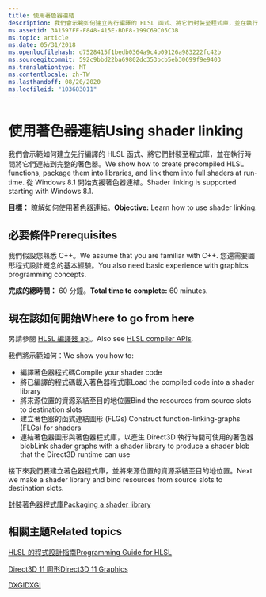 ```yaml
---
title: 使用著色器連結
description: 我們會示範如何建立先行編譯的 HLSL 函式、將它們封裝至程式庫，並在執行時間將它們連結到完整的著色器。
ms.assetid: 3A1597FF-F848-415E-BDF8-199C69C05C3B
ms.topic: article
ms.date: 05/31/2018
ms.openlocfilehash: d7528415f1bedb0364a9c4b09126a983222fc42b
ms.sourcegitcommit: 592c9bbd22ba69802dc353bcb5eb30699f9e9403
ms.translationtype: MT
ms.contentlocale: zh-TW
ms.lasthandoff: 08/20/2020
ms.locfileid: "103683011"
---
```

# <a name="using-shader-linking"></a><span data-ttu-id="10878-103">使用著色器連結</span><span class="sxs-lookup"><span data-stu-id="10878-103">Using shader linking</span></span>

<span data-ttu-id="10878-104">我們會示範如何建立先行編譯的 HLSL 函式、將它們封裝至程式庫，並在執行時間將它們連結到完整的著色器。</span><span class="sxs-lookup"><span data-stu-id="10878-104">We show how to create precompiled HLSL functions, package them into libraries, and link them into full shaders at run-time.</span></span> <span data-ttu-id="10878-105">從 Windows 8.1 開始支援著色器連結。</span><span class="sxs-lookup"><span data-stu-id="10878-105">Shader linking is supported starting with Windows 8.1.</span></span>

<span data-ttu-id="10878-106">**目標：** 瞭解如何使用著色器連結。</span><span class="sxs-lookup"><span data-stu-id="10878-106">**Objective:** Learn how to use shader linking.</span></span>

## <a name="prerequisites"></a><span data-ttu-id="10878-107">必要條件</span><span class="sxs-lookup"><span data-stu-id="10878-107">Prerequisites</span></span>

<span data-ttu-id="10878-108">我們假設您熟悉 C++。</span><span class="sxs-lookup"><span data-stu-id="10878-108">We assume that you are familiar with C++.</span></span> <span data-ttu-id="10878-109">您還需要圖形程式設計概念的基本經驗。</span><span class="sxs-lookup"><span data-stu-id="10878-109">You also need basic experience with graphics programming concepts.</span></span>

<span data-ttu-id="10878-110">**完成的總時間：** 60 分鐘。</span><span class="sxs-lookup"><span data-stu-id="10878-110">**Total time to complete:** 60 minutes.</span></span>

## <a name="where-to-go-from-here"></a><span data-ttu-id="10878-111">現在該如何開始</span><span class="sxs-lookup"><span data-stu-id="10878-111">Where to go from here</span></span>

<span data-ttu-id="10878-112">另請參閱 [HLSL 編譯器 api](dx-graphics-d3dcompiler-reference.md)。</span><span class="sxs-lookup"><span data-stu-id="10878-112">Also see [HLSL compiler APIs](dx-graphics-d3dcompiler-reference.md).</span></span>

<span data-ttu-id="10878-113">我們將示範如何：</span><span class="sxs-lookup"><span data-stu-id="10878-113">We show you how to:</span></span>

-   <span data-ttu-id="10878-114">編譯著色器程式碼</span><span class="sxs-lookup"><span data-stu-id="10878-114">Compile your shader code</span></span>
-   <span data-ttu-id="10878-115">將已編譯的程式碼載入著色器程式庫</span><span class="sxs-lookup"><span data-stu-id="10878-115">Load the compiled code into a shader library</span></span>
-   <span data-ttu-id="10878-116">將來源位置的資源系結至目的地位置</span><span class="sxs-lookup"><span data-stu-id="10878-116">Bind the resources from source slots to destination slots</span></span>
-   <span data-ttu-id="10878-117">建立著色器的函式連結圖形 (FLGs) </span><span class="sxs-lookup"><span data-stu-id="10878-117">Construct function-linking-graphs (FLGs) for shaders</span></span>
-   <span data-ttu-id="10878-118">連結著色器圖形與著色器程式庫，以產生 Direct3D 執行時間可使用的著色器 blob</span><span class="sxs-lookup"><span data-stu-id="10878-118">Link shader graphs with a shader library to produce a shader blob that the Direct3D runtime can use</span></span>

<span data-ttu-id="10878-119">接下來我們要建立著色器程式庫，並將來源位置的資源系結至目的地位置。</span><span class="sxs-lookup"><span data-stu-id="10878-119">Next we make a shader library and bind resources from source slots to destination slots.</span></span>

[<span data-ttu-id="10878-120">封裝著色器程式庫</span><span class="sxs-lookup"><span data-stu-id="10878-120">Packaging a shader library</span></span>](pachaging-a-shader-library.md)

## <a name="related-topics"></a><span data-ttu-id="10878-121">相關主題</span><span class="sxs-lookup"><span data-stu-id="10878-121">Related topics</span></span>

<dl> <dt>

[<span data-ttu-id="10878-122">HLSL 的程式設計指南</span><span class="sxs-lookup"><span data-stu-id="10878-122">Programming Guide for HLSL</span></span>](dx-graphics-hlsl-pguide.md)
</dt> <dt>

[<span data-ttu-id="10878-123">Direct3D 11 圖形</span><span class="sxs-lookup"><span data-stu-id="10878-123">Direct3D 11 Graphics</span></span>](/windows/desktop/direct3d11/atoc-dx-graphics-direct3d-11)
</dt> <dt>

[<span data-ttu-id="10878-124">DXGI</span><span class="sxs-lookup"><span data-stu-id="10878-124">DXGI</span></span>](/windows/desktop/direct3ddxgi/dx-graphics-dxgi)
</dt> </dl>

 

 